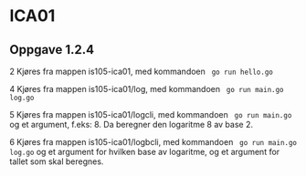 # ICA01

## Oppgave 1.2.4
2 Kjøres fra mappen is105-ica01, med kommandoen ` go run hello.go`

4 Kjøres fra mappen is105-ica01/log, med kommandoen ` go run main.go log.go` 

5 Kjøres fra mappen is105-ica01/logcli, med kommandoen ` go run main.go` og et argument, f.eks: 8. Da beregner den logaritme 8 av base 2.

6 Kjøres fra mappen is105-ica01/logbcli, med kommandoen ` go run main.go log.go` og et argument for hvilken base av logaritme, og et argument for tallet som skal beregnes.
